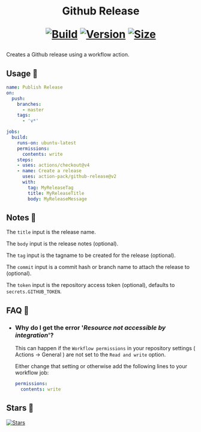 <h1 align="center">Github Release<br />
<div align="center">
  
  [![Build](https://github.com/action-pack/github-release/workflows/Build/badge.svg)](https://github.com/action-pack/github-release/)
  [![Version](https://img.shields.io/github/v/tag/action-pack/github-release?label=version&sort=semver&color=066da5)](https://github.com/marketplace/actions/create-new-release)
  [![Size](https://img.shields.io/github/languages/code-size/action-pack/github-release?label=size&color=066da5)](https://github.com/action-pack/github-release/)
  
</div></h1>

Creates a Github release using a workflow action.

## Usage 🚀

```yaml
name: Publish Release
on:
  push:
    branches:
      - master
    tags:
      - 'v*'

jobs:
  build:
    runs-on: ubuntu-latest
    permissions:
      contents: write
    steps:
    - uses: actions/checkout@v4
    - name: Create a release
      uses: action-pack/github-release@v2
      with:
        tag: MyReleaseTag
        title: MyReleaseTitle
        body: MyReleaseMessage
```

## Notes 📝

The ``title`` input is the release name. 

The ``body`` input is the release notes (optional).

The ``tag`` input is the tagname to be created for the release (optional).

The ``commit`` input is a commit hash or branch name to attach the release to (optional).

The ``token`` input is the repository access token (optional), defaults to ```secrets.GITHUB_TOKEN```.

## FAQ 💬

  * ### Why do I get the error '*Resource not accessible by integration*'?

    This can happen if the ```Workflow permissions``` in your repository settings ( Actions -> General ) are not set to the ```Read and write``` option.

    Either change that setting or otherwise add the following lines to your workflow job:
    
    ```yaml
    permissions:
      contents: write
    ```
    
## Stars 🌟
[![Stars](https://starchart.cc/action-pack/github-release.svg?variant=adaptive)](https://starchart.cc/action-pack/github-release)
